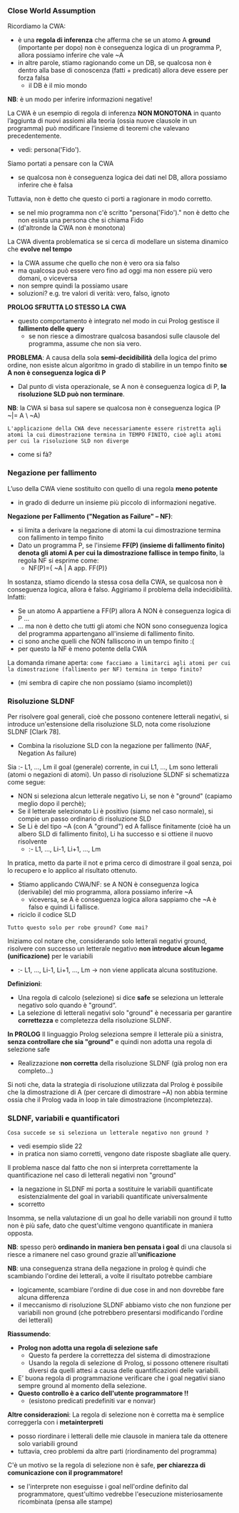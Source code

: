 ### Close World Assumption
Ricordiamo la CWA:
- è una **regola di inferenza** che afferma che se un atomo A **ground** (importante per dopo) non è conseguenza logica di un programma P, allora possiamo inferire che vale ~A
- in altre parole, stiamo ragionando come un DB, se qualcosa non è dentro alla base di conoscenza (fatti + predicati) allora deve essere per forza falsa
    - il DB è il mio mondo

**NB**: è un modo per inferire informazioni negative! 

La CWA è un esempio di regola di inferenza **NON MONOTONA** in quanto l’aggiunta di nuovi assiomi alla teoria (ossia nuove clausole in un programma) può modificare l’insieme di teoremi che valevano precedentemente.
- vedi: persona('Fido').

Siamo portati a pensare con la CWA 
- se qualcosa non è conseguenza logica dei dati nel DB, allora possiamo inferire che è falsa

Tuttavia, non è detto che questo ci porti a ragionare in modo corretto.
- se nel mio programma non c'è scritto "persona('Fido')." non è detto che non esista una persona che si chiama Fido
- (d'altronde la CWA non è monotona)

La CWA diventa problematica se si cerca di modellare un sistema dinamico che **evolve nel tempo**
- la CWA assume che quello che non è vero ora sia falso
- ma qualcosa può essere vero fino ad oggi ma non essere più vero domani, o viceversa
- non sempre quindi la possiamo usare 
- soluzioni? e.g. tre valori di verità: vero, falso, ignoto






**PROLOG SFRUTTA LO STESSO LA CWA**
- questo comportamento è integrato nel modo in cui Prolog gestisce il **fallimento delle query**
    - se non riesce a dimostrare qualcosa basandosi sulle clausole del programma, assume che non sia vero.

**PROBLEMA**:
A causa della sola **semi-decidibilità** della logica del primo ordine, non esiste alcun algoritmo in grado di stabilire in un tempo finito **se A non è conseguenza logica di P**
- Dal punto di vista operazionale, se A non è conseguenza logica di P, **la risoluzione SLD può non terminare**.

**NB**: la CWA si basa sul sapere se qualcosa non è conseguenza logica (P ~|= A \ ~A)

```L'applicazione della CWA deve necessariamente essere ristretta agli atomi la cui dimostrazione termina in TEMPO FINITO, cioè agli atomi per cui la risoluzione SLD non diverge```
- come si fà?





### Negazione per fallimento
L’uso della CWA viene sostituito con quello di una regola **meno potente**
- in grado di dedurre un insieme più piccolo di informazioni negative.

**Negazione per Fallimento ("Negation as Failure" – NF)**:
- si limita a derivare la negazione di atomi la cui dimostrazione termina con fallimento in tempo finito
- Dato un programma P, se l'insieme **FF(P) (insieme di fallimento finito) denota gli atomi A per cui la dimostrazione fallisce in tempo finito**, la regola NF si esprime come:
    - NF(P)={ ~A | A app. FF(P)}

In sostanza, stiamo dicendo la stessa cosa della CWA, se qualcosa non è conseguenza logica, allora è falso. Aggiriamo il problema della indecidibilità. Infatti:
- Se un atomo A appartiene a FF(P) allora A NON è conseguenza logica di P ...
- ... ma non è detto che tutti gli atomi che NON sono conseguenza logica del programma appartengano all'insieme di fallimento finito.
- ci sono anche quelli che NON falliscono in un tempo finito :(
- per questo la NF è meno potente della CWA


La domanda rimane aperta: ```come facciamo a limitarci agli atomi per cui la dimostrazione (fallimento per NF) termina in tempo finito?```
- (mi sembra di capire che non possiamo (siamo incompleti))






### Risoluzione SLDNF
Per risolvere goal generali, cioè che possono contenere letterali negativi, si introduce un'estensione della risoluzione SLD, nota come risoluzione SLDNF [Clark 78].
- Combina la risoluzione SLD con la negazione per fallimento (NAF, Negation As failure)


Sia :- L1, ..., Lm il goal (generale) corrente, in cui L1, ..., Lm sono letterali (atomi o negazioni di atomi). Un passo di risoluzione SLDNF si schematizza come segue:
- NON si seleziona alcun letterale negativo Li, se non è "ground" (capiamo meglio dopo il perchè);
- Se il letterale selezionato Li è positivo (siamo nel caso normale), si compie un passo ordinario di risoluzione SLD
- Se Li è del tipo ~A (con A "ground") ed A fallisce finitamente (cioè ha un albero SLD di fallimento finito), Li ha successo e si ottiene il nuovo risolvente
    - :- L1, ..., Li-1, Li+1, ..., Lm
 
In pratica, metto da parte il not e prima cerco di dimostrare il goal senza, poi lo recupero e lo applico al risultato ottenuto.
- Stiamo applicando CWA/NF: se A NON è conseguenza logica (derivabile) del mio programma, allora possiamo inferire ~A
    - viceversa, se A è conseguenza logica allora sappiamo che ~A è falso e quindi Li fallisce.  
- riciclo il codice SLD

```Tutto questo solo per robe ground? Come mai?```



Iniziamo col notare che, considerando solo letterali negativi ground, risolvere con successo un letterale negativo **non introduce alcun legame (unificazione)** per le variabili 
- :- L1, ..., Li-1, Li+1, ..., Lm -> non viene applicata alcuna sostituzione.

**Definizioni**:
- Una regola di calcolo (selezione) si dice **safe** se seleziona un letterale negativo solo quando è "ground“.
- La selezione di letterali negativi solo "ground" è necessaria per garantire **correttezza** e completezza della risoluzione SLDNF.




**In PROLOG**
Il linguaggio Prolog seleziona sempre il letterale più a sinistra, **senza controllare che sia "ground"** e quindi non adotta una regola di selezione safe
- Realizzazione **non corretta** della risoluzione SLDNF (già prolog non era completo...)

Si noti che, data la strategia di risoluzione utilizzata dal Prolog è possibile che la dimostrazione di A (per cercare di dimostrare ~A) non abbia termine ossia che il Prolog vada in loop in tale dimostrazione (incompletezza).


### SLDNF, variabili e quantificatori
```Cosa succede se si seleziona un letterale negativo non ground ?```
- vedi esempio slide 22
- in pratica non siamo corretti, vengono date risposte sbagliate alle query.

Il problema nasce dal fatto che non si interpreta correttamente la quantificazione nel caso di letterali negativi non "ground"
- la negazione in SLDNF mi porta a sostituire le variabili quantificate esistenzialmente del goal in variabili quantificate universalmente
- scorretto


Insomma, se nella valutazione di un goal ho delle variabili non ground il tutto non è più safe, dato che quest'ultime vengono quantificate in maniera opposta.

**NB**: spesso però **ordinando in maniera ben pensata i goal** di una clausola si riesce a rimanere nel caso ground grazie all'**unificazione**

**NB**: una conseguenza strana della negazione in prolog è quindi che scambiando l'ordine dei letterali, a volte il risultato potrebbe cambiare
- logicamente, scambiare l'ordine di due cose in and non dovrebbe fare alcuna differenza
- il meccanismo di risoluzione SLDNF abbiamo visto che non funzione per variabili non ground (che potrebbero presentarsi modificando l'ordine dei letterali)





**Riassumendo**:
- **Prolog non adotta una regola di selezione safe**
    - Questo fa perdere la correttezza del sistema di dimostrazione
    - Usando la regola di selezione di Prolog, si possono ottenere risultati diversi da quelli attesi a causa delle quantificazioni delle variabili.
- E’ buona regola di programmazione verificare che i goal negativi siano sempre ground al momento della selezione.
- **Questo controllo è a carico dell'utente programmatore !!**
    - (esistono predicati predefiniti var e nonvar)



**Altre considerazioni**:
La regola di selezione non è corretta ma è semplice correggerla con i **metainterpreti**
- posso riordinare i letterali delle mie clausole in maniera tale da ottenere solo variabili ground
- tuttavia, creo problemi da altre parti (riordinamento del programma)

C'è un motivo se la regola di selezione non è safe, **per chiarezza di comunicazione con il programmatore!**
- se l'interprete non eseguisse i goal nell'ordine definito dal programmatore, quest'ultimo vedrebbe l'esecuzione misteriosamente ricombinata (pensa alle stampe) 
